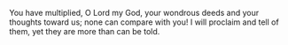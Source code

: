 You have multiplied, O Lord my God, your wondrous deeds and your thoughts toward us; none can compare with you! I will proclaim and tell of them, yet they are more than can be told.
